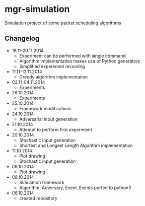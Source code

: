 mgr-simulation
=======

Simulation project of some packet scheduling algorithms

Changelog
---------
* 18.11-20.11.2014
  * Experiment can be performed with single command
  * Algorithm implementation makes use of Python generators
  * Simplified experiment recording
* 11.11-13.11.2014
  * Greedy algorithm implementation
* 02.11-04.11.2014
  * Experiments
* 26.10.2014
  * Experiments
* 25.10.2014
  * Framework modifications
* 24.10.2014
  * Adversarial input generation
* 21.10.2014
  * Attempt to perform first expermient
* 20.10.2014
  * Stochastic input generation
  * Shortest and Longest Length Algorithm implementation
* 11.10.2014
  * Plot drawing
  * Stochastic input generation
* 09.10.2014
  * Plot drawing
* 08.10.2014
  * Simulation framework
  * Algorithm, Adversary, Event, Events ported to python3
* 06.10.2014
  * created repository
